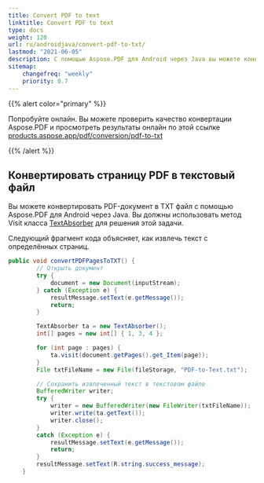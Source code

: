 ```yaml
---
title: Convert PDF to text 
linktitle: Convert PDF to text
type: docs
weight: 120
url: ru/androidjava/convert-pdf-to-txt/
lastmod: "2021-06-05"
description: С помощью Aspose.PDF для Android через Java вы можете конвертировать весь PDF-документ в текстовый файл или конвертировать только страницу PDF в текстовый файл.
sitemap:
    changefreq: "weekly"
    priority: 0.7
---
```



{{% alert color="primary" %}} 

Попробуйте онлайн. Вы можете проверить качество конвертации Aspose.PDF и просмотреть результаты онлайн по этой ссылке [products.aspose.app/pdf/conversion/pdf-to-txt](https://products.aspose.app/pdf/conversion/pdf-to-txt)

{{% /alert %}}

## Конвертировать страницу PDF в текстовый файл

Вы можете конвертировать PDF-документ в TXT файл с помощью Aspose.PDF для Android через Java. Вы должны использовать метод Visit класса [TextAbsorber](https://reference.aspose.com/pdf/java/com.aspose.pdf/textabsorber) для решения этой задачи.

Следующий фрагмент кода объясняет, как извлечь текст с определённых страниц.

```java
public void convertPDFPagesToTXT() {
        // Открыть документ
        try {
            document = new Document(inputStream);
        } catch (Exception e) {
            resultMessage.setText(e.getMessage());
            return;
        }

        TextAbsorber ta = new TextAbsorber();
        int[] pages = new int[] { 1, 3, 4 };

        for (int page : pages) {
            ta.visit(document.getPages().get_Item(page));
        }
        File txtFileName = new File(fileStorage, "PDF-to-Text.txt");

        // Сохранить извлеченный текст в текстовом файле
        BufferedWriter writer;
        try {
            writer = new BufferedWriter(new FileWriter(txtFileName));
            writer.write(ta.getText());
            writer.close();
        }
        catch (Exception e) {
            resultMessage.setText(e.getMessage());
            return;
        }
        resultMessage.setText(R.string.success_message);
    }
```